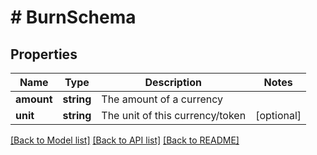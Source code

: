 # # BurnSchema

## Properties

Name | Type | Description | Notes
------------ | ------------- | ------------- | -------------
**amount** | **string** | The amount of a currency |
**unit** | **string** | The unit of this currency/token | [optional]

[[Back to Model list]](../../README.md#models) [[Back to API list]](../../README.md#endpoints) [[Back to README]](../../README.md)

